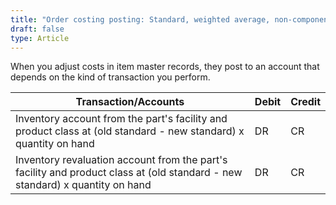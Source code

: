 ```yaml
---
title: "Order costing posting: Standard, weighted average, non-component or Item master cost adjustments"
draft: false
type: Article
---
```


When you adjust costs in item master records, they post to an account that depends on the kind of transaction you perform.

| Transaction/Accounts                                                                                                         | Debit | Credit |
|------------------------------------------------------------------------------------------------------------------------------|-------|--------|
| Inventory account from the part's facility and product class at (old standard - new standard) x quantity on hand             | DR    | CR     |
| Inventory revaluation account from the part's facility and product class at (old standard - new standard) x quantity on hand | DR    | CR     |